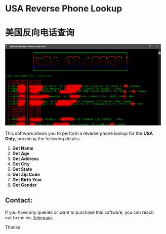 # USA Reverse Phone Lookup
# 美国反向电话查询

![image](https://raw.githubusercontent.com/alexrony21/USA-Reverse-Phone-Lookup/refs/heads/main/main.png)

This software allows you to perform a reverse phone lookup for the **USA Only**, providing the following details:

1. **Get Name**
2. **Get Age**
3. **Get Address**
4. **Get City**
5. **Get State**
6. **Get Zip Code**
7. **Get Birth Year**
8. **Get Gender**

## Contact:
If you have any queries or want to purchase this software, you can reach out to me via [Telegram](https://t.me/alexrony21).

Thanks
